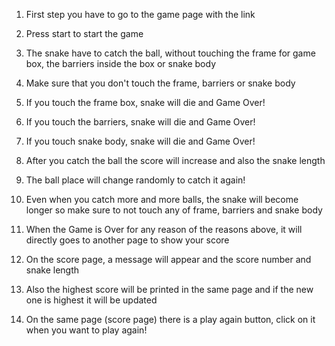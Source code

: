 1. First step you have to go to the game page with the link

2. Press start to start the game 

3. The snake have to catch the ball, without  touching the frame for game box, the barriers inside the box or snake body

4. Make sure that you don't touch the frame, barriers or snake body

5. If you touch the frame box, snake will die and Game Over!

6. If you touch the barriers, snake will die and Game Over!

7. If you touch snake body, snake will die and Game Over!

8. After you catch the ball the score will increase and also the snake length 

9. The ball place will change randomly to catch it again!

10. Even when you catch more and more balls, the snake will become longer so make sure to not touch any of frame, barriers and snake body

11. When the Game is Over for any reason of the reasons above, it will directly goes to another page to show your score 

12. On the score page, a message will appear and the score number and snake length 

13. Also the highest score will be printed in the same page and if the new one is highest it will be updated 

14. On the same page (score page) there is a play again button, click on it when you want to play again!